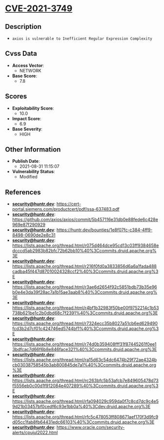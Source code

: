 
# [CVE-2021-3749](https://cve.mitre.org/cgi-bin/cvename.cgi?name=CVE-2021-3749)

## Description

- `axios is vulnerable to Inefficient Regular Expression Complexity`

## Cvss Data

- **Access Vector**:
  - NETWORK
- **Base Score**:
  - 7.8

## Scores

- **Exploitability Score**:
  - 10.0
- **Impact Score**:
  - 6.9
- **Base Severity**:
  - HIGH

## Other Information

- **Publish Date**:
  - 2021-08-31 11:15:07
- **Vulnerability Status**:
  - Modified

## References

- **security@huntr.dev**: https://cert-portal.siemens.com/productcert/pdf/ssa-637483.pdf
- **security@huntr.dev**: https://github.com/axios/axios/commit/5b457116e31db0e88fede6c428e969e87f290929
- **security@huntr.dev**: https://huntr.dev/bounties/1e8f07fc-c384-4ff9-8498-0690de2e8c31
- **security@huntr.dev**: https://lists.apache.org/thread.html/r075d464dce95cd13c03ff9384658edcccd5ab2983b82bfc72b62bb10%40%3Ccommits.druid.apache.org%3E
- **security@huntr.dev**: https://lists.apache.org/thread.html/r216f0fd0a3833856d6a6a1fada488cadba45f447d87010024328ccf2%40%3Ccommits.druid.apache.org%3E
- **security@huntr.dev**: https://lists.apache.org/thread.html/r3ae6d2654f92c5851bdb73b35e96b0e4e3da39f28ac7a1b15ae3aab8%40%3Ccommits.druid.apache.org%3E
- **security@huntr.dev**: https://lists.apache.org/thread.html/r4bf1b32983f50be00f9752214c1b53738b621be1c2b0dbd68c7f2391%40%3Ccommits.druid.apache.org%3E
- **security@huntr.dev**: https://lists.apache.org/thread.html/r7324ecc35b8027a51cb6ed629490fcd3b2d7cf01c424746ed5744bf1%40%3Ccommits.druid.apache.org%3E
- **security@huntr.dev**: https://lists.apache.org/thread.html/r74d0b359408fff31f87445261f0ee13bdfcac7d66f6b8e846face321%40%3Ccommits.druid.apache.org%3E
- **security@huntr.dev**: https://lists.apache.org/thread.html/ra15d63c54dc6474b29f72ae4324bcb03038758545b3ab800845de7a1%40%3Ccommits.druid.apache.org%3E
- **security@huntr.dev**: https://lists.apache.org/thread.html/rc263bfc5b53afcb7e849605478d73f5556eb0c00d1f912084e407289%40%3Ccommits.druid.apache.org%3E
- **security@huntr.dev**: https://lists.apache.org/thread.html/rfa094029c959da0f7c8cd7dc9c4e59d21b03457bf0cedf6c93e1bb0a%40%3Cdev.druid.apache.org%3E
- **security@huntr.dev**: https://lists.apache.org/thread.html/rfc5c478053ff808671aef170f3d9fc9d05cc1fab8fb64431edc66103%40%3Ccommits.druid.apache.org%3E
- **security@huntr.dev**: https://www.oracle.com/security-alerts/cpujul2022.html
